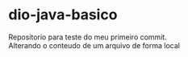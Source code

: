 # dio-java-basico
Repositorio para teste do meu primeiro commit.  
Alterando o conteudo de um arquivo de forma local
